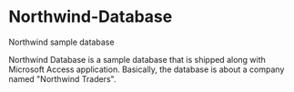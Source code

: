 # Northwind-Database
Northwind sample database

Northwind Database is a sample database that is shipped along with Microsoft Access application. Basically, the database is about a company named "Northwind Traders".
